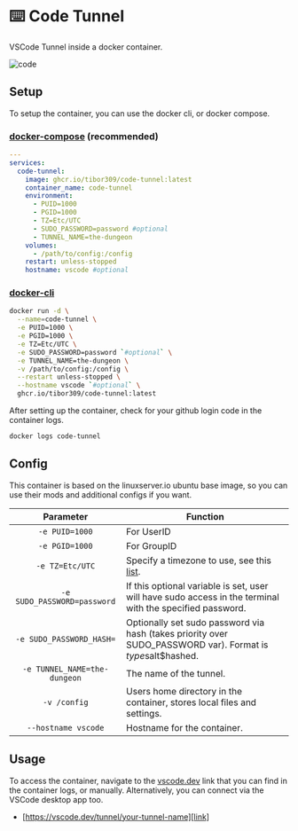 # ⌨️ Code Tunnel
VSCode Tunnel inside a docker container.

![code](https://github.com/user-attachments/assets/dc9b2f18-08a4-4202-9e21-34f45e4bf3f0)

## Setup
To setup the container, you can use the docker cli, or docker compose.

### [docker-compose][dcompose] (recommended)
```yaml
---
services:
  code-tunnel:
    image: ghcr.io/tibor309/code-tunnel:latest
    container_name: code-tunnel
    environment:
      - PUID=1000
      - PGID=1000
      - TZ=Etc/UTC
      - SUDO_PASSWORD=password #optional
      - TUNNEL_NAME=the-dungeon
    volumes:
      - /path/to/config:/config
    restart: unless-stopped
    hostname: vscode #optional
```

### [docker-cli][dcli]
```bash
docker run -d \
  --name=code-tunnel \
  -e PUID=1000 \
  -e PGID=1000 \
  -e TZ=Etc/UTC \
  -e SUDO_PASSWORD=password `#optional` \
  -e TUNNEL_NAME=the-dungeon \
  -v /path/to/config:/config \
  --restart unless-stopped \
  --hostname vscode `#optional` \
  ghcr.io/tibor309/code-tunnel:latest
```

After setting up the container, check for your github login code in the container logs.

```bash
docker logs code-tunnel
```

## Config
This container is based on the linuxserver.io ubuntu base image, so you can use their mods and additional configs if you want.

| Parameter | Function |
| :----: | --- |
| `-e PUID=1000` | For UserID |
| `-e PGID=1000` | For GroupID |
| `-e TZ=Etc/UTC` | Specify a timezone to use, see this [list][tz]. |
| `-e SUDO_PASSWORD=password` | If this optional variable is set, user will have sudo access in the terminal with the specified password. |
| `-e SUDO_PASSWORD_HASH=` | Optionally set sudo password via hash (takes priority over SUDO_PASSWORD var). Format is $type$salt$hashed. |
| `-e TUNNEL_NAME=the-dungeon` | The name of the tunnel. |
| `-v /config` | Users home directory in the container, stores local files and settings. |
| `--hostname vscode` | Hostname for the container. |

## Usage
To access the container, navigate to the [vscode.dev][link] link that you can find in the container logs, or manually. Alternatively, you can connect via the VSCode desktop app too.

* [https://vscode.dev/tunnel/your-tunnel-name][link]

[dcompose]: https://docs.linuxserver.io/general/docker-compose
[dcli]: https://docs.docker.com/engine/reference/commandline/cli/
[tz]: https://en.wikipedia.org/wiki/List_of_tz_database_time_zones#List
[link]: https://vscode.dev
